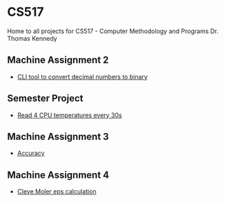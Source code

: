 # CS517
Home to all projects for CS517 - Computer Methodology and Programs
Dr. Thomas Kennedy

## Machine Assignment 2

- [CLI tool to convert decimal numbers to binary](https://github.com/Trozzel/machine-exercise2)

## Semester Project

- [Read 4 CPU temperatures every 30s](https://github.com/Trozzel/CS517-SemesterProject)

## Machine Assignment 3

- [Accuracy](https://github.com/Trozzel/CS517-MachineAssignment3)

## Machine Assignment 4

- [Cleve Moler eps calculation](https://github.com/Trozzel/CS517-MachineAssignement4)

